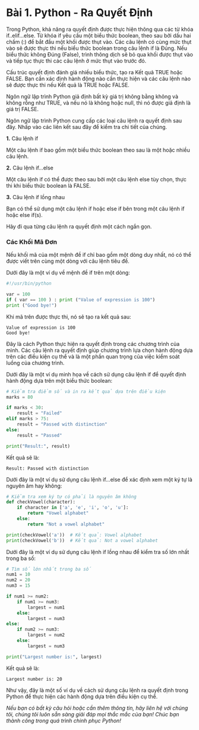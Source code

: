 # Bài 1. Python - Ra Quyết Định

Trong Python, khả năng ra quyết định được thực hiện thông qua các từ khóa if..elif...else. Từ khóa if yêu cầu một biểu thức boolean, theo sau bởi dấu hai chấm (:) để bắt đầu một khối được thụt vào. Các câu lệnh có cùng mức thụt vào sẽ được thực thi nếu biểu thức boolean trong câu lệnh if là Đúng. Nếu biểu thức không Đúng (False), trình thông dịch sẽ bỏ qua khối được thụt vào và tiếp tục thực thi các câu lệnh ở mức thụt vào trước đó.

Cấu trúc quyết định đánh giá nhiều biểu thức, tạo ra Kết quả TRUE hoặc FALSE. Bạn cần xác định hành động nào cần thực hiện và các câu lệnh nào sẽ được thực thi nếu Kết quả là TRUE hoặc FALSE.


Ngôn ngữ lập trình Python giả định bất kỳ giá trị không bằng không và không rỗng như TRUE, và nếu nó là không hoặc null, thì nó được giả định là giá trị FALSE.

Ngôn ngữ lập trình Python cung cấp các loại câu lệnh ra quyết định sau đây. Nhấp vào các liên kết sau đây để kiểm tra chi tiết của chúng.

**1.** Câu lệnh if

   Một câu lệnh if bao gồm một biểu thức boolean theo sau là một hoặc nhiều câu lệnh.

**2.** Câu lệnh if...else

   Một câu lệnh if có thể được theo sau bởi một câu lệnh else tùy chọn, thực thi khi biểu thức boolean là FALSE.

**3.** Câu lệnh if lồng nhau

   Bạn có thể sử dụng một câu lệnh if hoặc else if bên trong một câu lệnh if hoặc else if(s).

Hãy đi qua từng câu lệnh ra quyết định một cách ngắn gọn.

### Các Khối Mã Đơn

Nếu khối mã của một mệnh đề if chỉ bao gồm một dòng duy nhất, nó có thể được viết trên cùng một dòng với câu lệnh tiêu đề.

Dưới đây là một ví dụ về mệnh đề if trên một dòng:

```python
#!/usr/bin/python

var = 100
if ( var == 100 ) : print ("Value of expression is 100")
print ("Good bye!")
```

Khi mã trên được thực thi, nó sẽ tạo ra kết quả sau:

```
Value of expression is 100
Good bye!
```

Đây là cách Python thực hiện ra quyết định trong các chương trình của mình. Các câu lệnh ra quyết định giúp chương trình lựa chọn hành động dựa trên các điều kiện cụ thể và là một phần quan trọng của việc kiểm soát luồng của chương trình.

Dưới đây là một ví dụ minh họa về cách sử dụng câu lệnh if để quyết định hành động dựa trên một biểu thức boolean:

```python
# Kiểm tra điểm số và in ra kết quả dựa trên điều kiện
marks = 80

if marks < 30:
    result = "Failed"
elif marks > 75:
    result = "Passed with distinction"
else:
    result = "Passed"

print("Result:", result)
```

Kết quả sẽ là:

```
Result: Passed with distinction
```

Dưới đây là một ví dụ sử dụng câu lệnh if...else để xác định xem một ký tự là nguyên âm hay không:

```python
# Kiểm tra xem ký tự có phải là nguyên âm không
def checkVowel(character):
    if character in ['a', 'e', 'i', 'o', 'u']:
        return "Vowel alphabet"
    else:
        return "Not a vowel alphabet"

print(checkVowel('a'))  # Kết quả: Vowel alphabet
print(checkVowel('b'))  # Kết quả: Not a vowel alphabet
```

Dưới đây là một ví dụ sử dụng câu lệnh if lồng nhau để kiểm tra số lớn nhất trong ba số:

```python
# Tìm số lớn nhất trong ba số
num1 = 10
num2 = 20
num3 = 15

if num1 >= num2:
    if num1 >= num3:
        largest = num1
    else:
        largest = num3
else:
    if num2 >= num3:
        largest = num2
    else:
        largest = num3

print("Largest number is:", largest)
```

Kết quả sẽ là:

```
Largest number is: 20
```

Như vậy, đây là một số ví dụ về cách sử dụng câu lệnh ra quyết định trong Python để thực hiện các hành động dựa trên điều kiện cụ thể.

*Nếu bạn có bất kỳ câu hỏi hoặc cần thêm thông tin, hãy liên hệ với chúng tôi, chúng tôi luôn sẵn sàng giải đáp mọi thắc mắc của bạn! Chúc bạn thành công trong quá trình chinh phục Python!*
